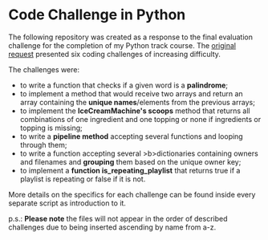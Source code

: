 # Code Challenge in Python

<p>The following repository was created as a response to the final evaluation challenge for the completion of my Python track course.
The <a href="https://github.com/dangquangdon/Python-0-to-1-Day-to-Day/blob/master/FinalExam/questions.md">original request</a> presented six coding challenges of increasing difficulty.</p>

<p>The challenges were:
<ul>
<li>to write a function that checks if a given word is a <b>palindrome</b>;</li>
<li>to implement a method that would receive two arrays and return an array containing the <b>unique names</b>/elements from the previous arrays;</li>
  <li>to implement the <b>IceCreamMachine's scoops</b> method that returns all combinations of one ingredient and one topping or none if ingredients or topping is missing;</li>
  <li>to write a <b>pipeline method</b> accepting several functions and looping through them;</li>
<li>to write a function accepting several >b>dictionaries</b> containing owners and filenames and <b>grouping</b> them based on the unique owner key;</li>
<li>to implement a <b>function is_repeating_playlist</b> that returns true if a playlist is repeating or false if it is not.</li>
</ul>
<p>More details on the specifics for each challenge can be found inside every separate script as introduction to it.</p>

<p>p.s.: <b>Please note</b> the files will not appear in the order of described challenges due to being inserted ascending by name from a-z.</p>
